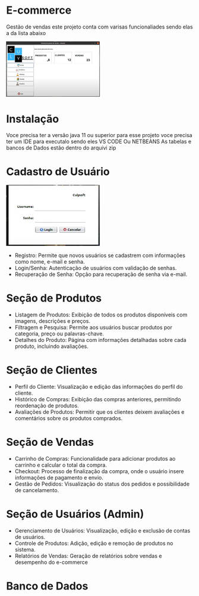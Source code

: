 # E-commerce

Gestão de vendas este projeto conta com varisas funcionaliades sendo elas a da lista abaixo 

<img width=50% src="https://github.com/Lucasbarbosa332/E-commerce/blob/main/Captura%20de%20tela%202024-09-22%20172048.png?raw=true"></img>

# Instalação 
Voce precisa ter a versão java 11 ou superior para esse projeto voce precisa ter um IDE para executalo sendo eles VS CODE Ou NETBEANS 
As tabelas e bancos de Dados estão dentro do arquivi zip 

# Cadastro de Usuário
 
  <img width=50% src="https://github.com/Lucasbarbosa332/E-commerce/blob/main/Captura%20de%20tela%202024-09-22%20171942.png"></img>

* Registro: Permite que novos usuários se cadastrem com informações como nome, e-mail e senha.
* Login/Senha: Autenticação de usuários com validação de senhas.
* Recuperação de Senha: Opção para recuperação de senha via e-mail.

# Seção de Produtos

* Listagem de Produtos: Exibição de todos os produtos disponíveis com imagens, descrições e preços.
* Filtragem e Pesquisa: Permite aos usuários buscar produtos por categoria, preço ou palavras-chave.
* Detalhes do Produto: Página com informações detalhadas sobre cada produto, incluindo avaliações.

# Seção de Clientes

* Perfil do Cliente: Visualização e edição das informações do perfil do cliente.
* Histórico de Compras: Exibição das compras anteriores, permitindo reordenação de produtos.
* Avaliações de Produtos: Permitir que os clientes deixem avaliações e comentários sobre os produtos comprados.

# Seção de Vendas

* Carrinho de Compras: Funcionalidade para adicionar produtos ao carrinho e calcular o total da compra.
* Checkout: Processo de finalização da compra, onde o usuário insere informações de pagamento e envio.
* Gestão de Pedidos: Visualização do status dos pedidos e possibilidade de cancelamento.

# Seção de Usuários (Admin)

* Gerenciamento de Usuários: Visualização, edição e exclusão de contas de usuários.
* Controle de Produtos: Adição, edição e remoção de produtos no sistema.
* Relatórios de Vendas: Geração de relatórios sobre vendas e desempenho do e-commerce

# Banco de Dados 
